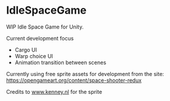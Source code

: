 # IdleSpaceGame
 WIP Idle Space Game for Unity.
 
 Current development focus
 - Cargo UI
 - Warp choice UI 
 - Animation transition between scenes
 

Currently using free sprite assets for development from the site:
https://opengameart.org/content/space-shooter-redux

Credits to www.kenney.nl for the sprite
